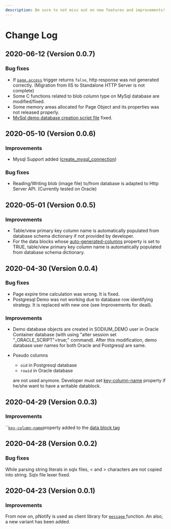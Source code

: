 ```yaml
---
description: Be sure to not miss out on new features and improvements!
---
```


# Change Log

## 2020-06-12 \(Version 0.0.7\)

### Bug fixes

* If [`page.access`](../language-reference/built-in-triggers/page.access-trigger.md) trigger returns `false`, http response was not generated correctly. \(Migration from IIS to Standalone HTTP Server is not complete\)
* Some C functions related to blob column type on MySql database are modified/fixed.
* Some memory areas allocated for Page Object and its properties was not released properly.
* [MySql demo database creation script file](https://github.com/muradkarakas/Sodium-Setup/blob/master/Sodium-Site/mysql_demo_installation.sql) fixed.

## 2020-05-10 \(Version 0.0.6\) <a id="2020-05-01-version-0-0-5"></a>

### Improvements

* Mysql Support added \([create\_mysql\_connection](../language-reference/built-in-functions/sodium-built-in-functions/database-related-functions/create_mysql_connection.md)\)

### Bug fixes

* Reading/Writing blob \(image file\) to/from database is adapted to Http Server API. \(Currently tested on Oracle\)

## 2020-05-01 \(Version 0.0.5\)

### Improvements

* Table/view primary key column name is automatically populated from database schema dictionary if not provided by developer.
* For the data blocks whose [auto-generated-columns](../language-reference/tags/data-block/#auto-generated-columns-property) property is set to TRUE, table/view primary key column name is automatically populated from database schema dictionary.

## 2020-04-30 \(Version 0.0.4\)

### Bug fixes

* Page expire time calculation was wrong. It is fixed.
* Postgresql Demo was not working due to database row identifying strategy. It is replaced with new one \(see Improvements for deail\).

### Improvements

* Demo database objects are created in SODIUM\_DEMO user in Oracle Container database \(with using "alter session set "\_ORACLE\_SCRIPT"=true;" command\). After this modification, demo database user names for both Oracle and Postgresql are same. 
* Pseudo columns 

  * `oid` in Postgresql database
  * `rowid` in Oracle database

  are not used anymore. Developer must set [key-column-name](../language-reference/tags/data-block/#key-column-name-property) property if he/she want to have a writable datablock.

## 2020-04-29 \(Version 0.0.3\)

### Improvements

\`\`[`key-column-name`](../language-reference/tags/data-block/#key-column-name-property)property added to the [data block tag](../language-reference/tags/data-block/)

## 2020-04-28 \(Version 0.0.2\)

### Bug fixes

While parsing string literals in sqlx files, &lt; and &gt; characters are not copied into string. Sqlx file lexer fixed.

## 2020-04-23 \(Version 0.0.1\)

### Improvements

From now on, pNotify is used as client library for [`message` ](../language-reference/built-in-functions/sodium-built-in-functions/other-functions/message.md)function. An also, a new variant has been added.

